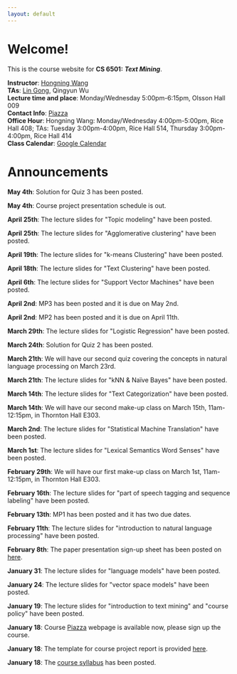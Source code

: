 ```yaml
---
layout: default
---
```

# Welcome!
This is the course website for **CS 6501:** ***Text Mining***.

**Instructor**: [Hongning Wang](http://www.cs.virginia.edu/~hw5x/)   
**TAs**: [Lin Gong](http://www.cs.virginia.edu/~lg5bt/), Qingyun Wu             
**Lecture time and place**: Monday/Wednesday 5:00pm-6:15pm, Olsson Hall 009   
**Contact Info**: [Piazza](https://piazza.com/virginia/spring2016/cs6501/home)   
**Office Hour**: Hongning Wang: Monday/Wednesday 4:00pm-5:00pm, Rice Hall 408; TAs: Tuesday 3:00pm-4:00pm, Rice Hall 514, Thursday 3:00pm-4:00pm, Rice Hall 414                            
**Class Calendar**: [Google Calendar]({{site.baseurl}}/calendar/)

# Announcements

**May 4th**: Solution for Quiz 3 has been posted.

**May 4th**: Course project presentation schedule is out.

**April 25th**: The lecture slides for "Topic modeling" have been posted.

**April 25th**: The lecture slides for "Agglomerative clustering" have been posted.

**April 19th**: The lecture slides for "k-means Clustering" have been posted.

**April 18th**: The lecture slides for "Text Clustering" have been posted.

**April 6th**: The lecture slides for "Support Vector Machines" have been posted.

**April 2nd**: MP3 has been posted and it is due on May 2nd.

**April 2nd**: MP2 has been posted and it is due on April 11th.

**March 29th**: The lecture slides for "Logistic Regression" have been posted.

**March 24th**: Solution for Quiz 2 has been posted.

**March 21th**: We will have our second quiz covering the concepts in natural language processing on March 23rd.  

**March 21th**: The lecture slides for "kNN & Naïve Bayes" have been posted.  

**March 14th**: The lecture slides for "Text Categorization" have been posted.  

**March 14th**: We will have our second make-up class on March 15th, 11am-12:15pm, in Thornton Hall E303.

**March 2nd**: The lecture slides for "Statistical Machine Translation" have been posted.   

**March 1st**: The lecture slides for "Lexical Semantics Word Senses" have been posted.   

**February 29th**: We will have our first make-up class on March 1st, 11am-12:15pm, in Thornton Hall E303.

**February 16th**: The lecture slides for "part of speech tagging and sequence labeling" have been posted. 

**February 13th**: MP1 has been posted and it has two due dates.   

**February 11th**: The lecture slides for "introduction to natural language processing" have been posted.   

**February 8th**: The paper presentation sign-up sheet has been posted on [here]({{site.baseurl}}/presentation/#paper-signup).     

**January 31**: The lecture slides for "language models" have been posted.

**January 24**: The lecture slides for "vector space models" have been posted.

**January 19**: The lecture slides for "introduction to text mining" and "course policy" have been posted.

**January 18**: Course [Piazza](https://piazza.com/virginia/spring2016/cs6501/home) webpage is available now, please sign up the course.

**January 18**: The template for course project report is provided [here](http://www.acm.org/publications/proceedings-template).

**January 18**: The [course syllabus]({{site.baseurl}}/docs/PDFs/syllabus.pdf) has been
posted.